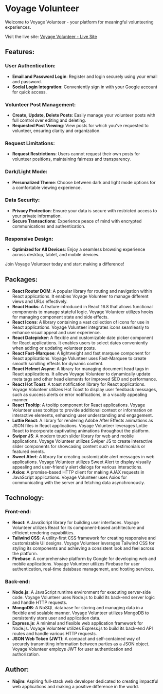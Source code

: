# Voyage Volunteer

Welcome to Voyage Volunteer - your platform for meaningful volunteering experiences.

Visit the live site: [Voyage Volunteer - Live Site](https://voyage-volunteer.web.app/)

## Features:

### User Authentication:

- **Email and Password Login**: Register and login securely using your email and password.
- **Social Login Integration**: Conveniently sign in with your Google account for quick access.

### Volunteer Post Management:

- **Create, Update, Delete Posts**: Easily manage your volunteer posts with full control over editing and deleting.
- **Requested Post Viewing**: View posts for which you've requested to volunteer, ensuring clarity and organization.

### Request Limitations:

- **Request Restrictions**: Users cannot request their own posts for volunteer positions, maintaining fairness and transparency.

### Dark/Light Mode:

- **Personalized Theme**: Choose between dark and light mode options for a comfortable viewing experience.

### Data Security:

- **Privacy Protection**: Ensure your data is secure with restricted access to your private information.
- **Secure Transactions**: Experience peace of mind with encrypted communications and authentication.

### Responsive Design:

- **Optimized for All Devices**: Enjoy a seamless browsing experience across desktop, tablet, and mobile devices.

Join Voyage Volunteer today and start making a difference!

## Packages:

- **React Router DOM**: A popular library for routing and navigation within React applications. It enables Voyage Volunteer to manage different views and URLs effectively.
- **React Hooks**: A feature introduced in React 16.8 that allows functional components to manage stateful logic. Voyage Volunteer utilizes hooks for managing component state and side effects.
- **React Icons**: A library containing a vast collection of icons for use in React applications. Voyage Volunteer integrates icons seamlessly to enhance visual appeal and user experience.
- **React Datepicker**: A flexible and customizable date picker component for React applications. It enables users to select dates conveniently when adding or updating volunteer posts.
- **React Fast-Marquee**: A lightweight and fast marquee component for React applications. Voyage Volunteer uses Fast-Marquee to create smooth scrolling effects for dynamic content.
- **React Helmet Async**: A library for managing document head tags in React applications. It allows Voyage Volunteer to dynamically update meta tags and other head elements for improved SEO and performance.
- **React Hot Toast**: A toast notification library for React applications. Voyage Volunteer utilizes Hot Toast to display user feedback messages, such as success alerts or error notifications, in a visually appealing manner.
- **React Tooltip**: A tooltip component for React applications. Voyage Volunteer uses tooltips to provide additional context or information on interactive elements, enhancing user understanding and engagement.
- **Lottie React**: A library for rendering Adobe After Effects animations as JSON files in React applications. Voyage Volunteer leverages Lottie React to incorporate captivating animations throughout the platform.
- **Swiper JS**: A modern touch slider library for web and mobile applications. Voyage Volunteer utilizes Swiper JS to create interactive slider components for showcasing content such as testimonials or featured events.
- **Sweet Alert**: A library for creating customizable alert messages in web applications. Voyage Volunteer utilizes Sweet Alert to display visually appealing and user-friendly alert dialogs for various interactions.
- **Axios**: A promise-based HTTP client for making AJAX requests in JavaScript applications. Voyage Volunteer uses Axios for communicating with the server and fetching data asynchronously.

## Technology:

### Front-end:

- **React**: A JavaScript library for building user interfaces. Voyage Volunteer utilizes React for its component-based architecture and efficient rendering capabilities.
- **Tailwind CSS**: A utility-first CSS framework for creating responsive and customizable UI designs. Voyage Volunteer leverages Tailwind CSS for styling its components and achieving a consistent look and feel across the platform.
- **Firebase**: A comprehensive platform by Google for developing web and mobile applications. Voyage Volunteer utilizes Firebase for user authentication, real-time database management, and hosting services.

### Back-end:

- **Node.js**: A JavaScript runtime environment for executing server-side code. Voyage Volunteer uses Node.js to build its back-end server logic and handle HTTP requests.
- **MongoDB**: A NoSQL database for storing and managing data in a flexible and scalable manner. Voyage Volunteer utilizes MongoDB to persistently store user and application data.
- **Express.js**: A minimal and flexible web application framework for Node.js. Voyage Volunteer utilizes Express.js to build its back-end API routes and handle various HTTP requests.
- **JSON Web Token (JWT)**: A compact and self-contained way of securely transmitting information between parties as a JSON object. Voyage Volunteer employs JWT for user authentication and authorization.

## Author:

- **Najim**: Aspiring full-stack web developer dedicated to creating impactful web applications and making a positive difference in the world.
